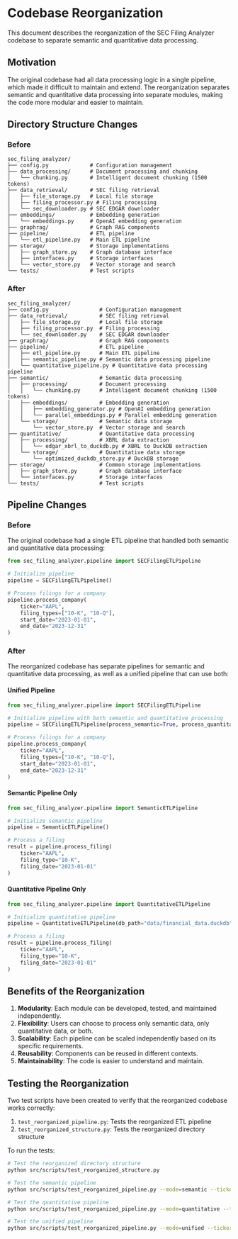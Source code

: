 # Codebase Reorganization

This document describes the reorganization of the SEC Filing Analyzer codebase to separate semantic and quantitative data processing.

## Motivation

The original codebase had all data processing logic in a single pipeline, which made it difficult to maintain and extend. The reorganization separates semantic and quantitative data processing into separate modules, making the code more modular and easier to maintain.

## Directory Structure Changes

### Before

```
sec_filing_analyzer/
├── config.py             # Configuration management
├── data_processing/      # Document processing and chunking
│   └── chunking.py       # Intelligent document chunking (1500 tokens)
├── data_retrieval/       # SEC filing retrieval
│   ├── file_storage.py   # Local file storage
│   ├── filing_processor.py # Filing processing
│   └── sec_downloader.py # SEC EDGAR downloader
├── embeddings/           # Embedding generation
│   └── embeddings.py     # OpenAI embedding generation
├── graphrag/             # Graph RAG components
├── pipeline/             # ETL pipeline
│   └── etl_pipeline.py   # Main ETL pipeline
├── storage/              # Storage implementations
│   ├── graph_store.py    # Graph database interface
│   ├── interfaces.py     # Storage interfaces
│   └── vector_store.py   # Vector storage and search
└── tests/                # Test scripts
```

### After

```
sec_filing_analyzer/
├── config.py                # Configuration management
├── data_retrieval/          # SEC filing retrieval
│   ├── file_storage.py      # Local file storage
│   ├── filing_processor.py  # Filing processing
│   └── sec_downloader.py    # SEC EDGAR downloader
├── graphrag/                # Graph RAG components
├── pipeline/                # ETL pipeline
│   ├── etl_pipeline.py      # Main ETL pipeline
│   ├── semantic_pipeline.py # Semantic data processing pipeline
│   └── quantitative_pipeline.py # Quantitative data processing pipeline
├── semantic/                # Semantic data processing
│   ├── processing/          # Document processing
│   │   └── chunking.py      # Intelligent document chunking (1500 tokens)
│   ├── embeddings/          # Embedding generation
│   │   ├── embedding_generator.py # OpenAI embedding generation
│   │   └── parallel_embeddings.py # Parallel embedding generation
│   └── storage/             # Semantic data storage
│       └── vector_store.py  # Vector storage and search
├── quantitative/            # Quantitative data processing
│   ├── processing/          # XBRL data extraction
│   │   └── edgar_xbrl_to_duckdb.py # XBRL to DuckDB extraction
│   └── storage/             # Quantitative data storage
│       └── optimized_duckdb_store.py # DuckDB storage
├── storage/                 # Common storage implementations
│   ├── graph_store.py       # Graph database interface
│   └── interfaces.py        # Storage interfaces
└── tests/                   # Test scripts
```

## Pipeline Changes

### Before

The original codebase had a single ETL pipeline that handled both semantic and quantitative data processing:

```python
from sec_filing_analyzer.pipeline import SECFilingETLPipeline

# Initialize pipeline
pipeline = SECFilingETLPipeline()

# Process filings for a company
pipeline.process_company(
    ticker="AAPL",
    filing_types=["10-K", "10-Q"],
    start_date="2023-01-01",
    end_date="2023-12-31"
)
```

### After

The reorganized codebase has separate pipelines for semantic and quantitative data processing, as well as a unified pipeline that can use both:

#### Unified Pipeline

```python
from sec_filing_analyzer.pipeline import SECFilingETLPipeline

# Initialize pipeline with both semantic and quantitative processing
pipeline = SECFilingETLPipeline(process_semantic=True, process_quantitative=True)

# Process filings for a company
pipeline.process_company(
    ticker="AAPL",
    filing_types=["10-K", "10-Q"],
    start_date="2023-01-01",
    end_date="2023-12-31"
)
```

#### Semantic Pipeline Only

```python
from sec_filing_analyzer.pipeline import SemanticETLPipeline

# Initialize semantic pipeline
pipeline = SemanticETLPipeline()

# Process a filing
result = pipeline.process_filing(
    ticker="AAPL",
    filing_type="10-K",
    filing_date="2023-01-01"
)
```

#### Quantitative Pipeline Only

```python
from sec_filing_analyzer.pipeline import QuantitativeETLPipeline

# Initialize quantitative pipeline
pipeline = QuantitativeETLPipeline(db_path="data/financial_data.duckdb")

# Process a filing
result = pipeline.process_filing(
    ticker="AAPL",
    filing_type="10-K",
    filing_date="2023-01-01"
)
```

## Benefits of the Reorganization

1. **Modularity**: Each module can be developed, tested, and maintained independently.
2. **Flexibility**: Users can choose to process only semantic data, only quantitative data, or both.
3. **Scalability**: Each pipeline can be scaled independently based on its specific requirements.
4. **Reusability**: Components can be reused in different contexts.
5. **Maintainability**: The code is easier to understand and maintain.

## Testing the Reorganization

Two test scripts have been created to verify that the reorganized codebase works correctly:

1. `test_reorganized_pipeline.py`: Tests the reorganized ETL pipeline
2. `test_reorganized_structure.py`: Tests the reorganized directory structure

To run the tests:

```bash
# Test the reorganized directory structure
python src/scripts/test_reorganized_structure.py

# Test the semantic pipeline
python src/scripts/test_reorganized_pipeline.py --mode=semantic --ticker=MSFT --filing-type=10-K

# Test the quantitative pipeline
python src/scripts/test_reorganized_pipeline.py --mode=quantitative --ticker=MSFT --filing-type=10-K

# Test the unified pipeline
python src/scripts/test_reorganized_pipeline.py --mode=unified --ticker=MSFT --filing-type=10-K
```
